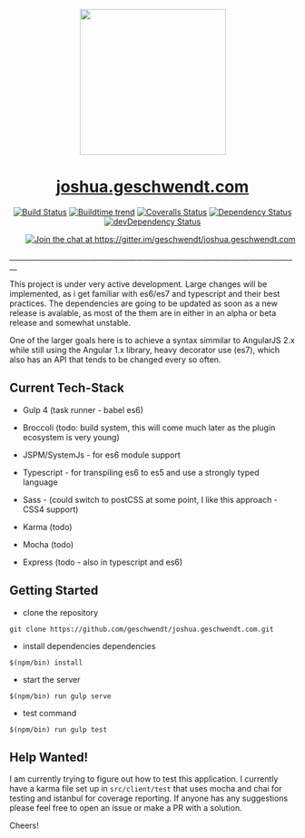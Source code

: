<p align="center">
  <a href="http://joshua.geschwendt.com">
    <img height="257" width="257" src="https://avatars0.githubusercontent.com/u/9220949?v=3&s=460">
  </a>
</p>

<h1 align="center"><a href="joshua.geschwendt.com">joshua.geschwendt.com</h1>

<p align="center">
  <a href="https://travis-ci.org/geschwendt/joshua.geschwendt.com"><img alt="Build Status" src="https://img.shields.io/travis/geschwendt/joshua.geschwendt.com/master.svg?style=flat"/></a>
  <a href="https://buildtimetrend.herokuapp.com/dashboard/geschwendt/joshua.geschwendt.com/"><img alt="Buildtime trend" src="https://buildtimetrend.herokuapp.com/badge/geschwendt/joshua.geschwendt.com/latest"/></a>
  <a href="https://coveralls.io/r/geshwendt/joshua.geschwendt.com?branch=master"><img alt="Coveralls Status" src="http://img.shields.io/coveralls/geschwendt/joshua.geschwendt.com.svg?style=flat"/></a>
  <a href="https://david-dm.org/geschwendt/joshua.geschwendt.com"><img alt="Dependency Status" src="https://david-dm.org/geschwendt/joshua.geschwendt.com.svg?style=flat"/></a>
  <a href="https://david-dm.org/geschwendt/joshua.geschwendt.com#info=devDependencies"><img alt="devDependency Status" src="https://david-dm.org/geschwendt/joshua.geschwendt.com/dev-status.svg?style=flat"/></a>	  
</p>

<p align="right"><a href="https://gitter.im/geschwendt/joshua.geschwendt.com?utm_source=badge&utm_medium=badge&utm_campaign=pr-badge&utm_content=badge"><img alt="Join the chat at https://gitter.im/geschwendt/joshua.geschwendt.com" src="https://badges.gitter.im/Join%20Chat.svg"/></a></p>
________________________________________________________________________________

This project is under very active development. 
Large changes will be implemented, as i get familiar with es6/es7 and typescript and their best practices. 
The dependencies are going to be updated as soon as a new release is avalable, as most of the them are in either in an alpha or beta release and somewhat unstable.

One of the larger goals here is to achieve a syntax simmilar to AngularJS 2.x while still using the Angular 1.x library, heavy decorator use (es7), which also has an API that tends to be changed every so often.

## Current Tech-Stack

- Gulp 4 (task runner - babel es6)
- Broccoli (todo: build system, this will come much later as the plugin ecosystem is very young)
- JSPM/SystemJs - for es6 module support
- Typescript - for transpiling es6 to es5 and use a strongly typed language
- Sass - (could switch to postCSS at some point, I like this approach - CSS4 support)

- Karma (todo)
- Mocha (todo)

- Express (todo - also in typescript and es6) 

## Getting Started

- clone the repository
```shell
git clone https://github.com/geschwendt/joshua.geschwendt.com.git
```

- install dependencies dependencies
```shell
$(npm/bin) install
```

- start the server
```shell
$(npm/bin) run gulp serve
```

- test command
```
$(npm/bin) run gulp test
```

## Help Wanted!

I am currently trying to figure out how to test this application. 
I currently have a karma file set up in `src/client/test` that uses mocha and chai for testing and istanbul for coverage reporting.
If anyone has any suggestions please feel free to open an issue or make a PR with a solution.

Cheers!
